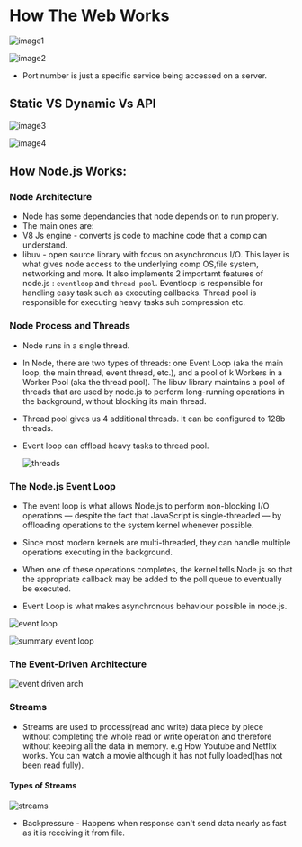 # How The Web Works

![image1](https://user-images.githubusercontent.com/59168713/187623996-035a6999-01bc-40dd-9dab-4fb1551f03df.png)

![image2](https://user-images.githubusercontent.com/59168713/187624114-da3d2a17-d056-4d0d-965e-dce82c33a02f.png)

- Port number is just a specific service being accessed on a server.

## Static VS Dynamic Vs API

![image3](https://user-images.githubusercontent.com/59168713/187635786-8c2a606f-59dc-4bfb-aa46-7c7e9445f78c.png)

![image4](https://user-images.githubusercontent.com/59168713/187635805-751c90a0-87cf-4f88-a58d-f66b84364d5e.png)

## How Node.js Works:

### Node Architecture

- Node has some dependancies that node depends on to run properly.
- The main ones are:
- V8 Js engine - converts js code to machine code that a comp can understand.
- libuv - open source library with focus on asynchronous I/O. This layer is what gives node access to the underlying comp OS,file system, networking and more. It also implements 2 importamt features of node.js : `eventloop` and `thread pool`. Eventloop is responsible for handling easy task such as executing callbacks. Thread pool is responsible for executing heavy tasks suh compression etc.

### Node Process and Threads

- Node runs in a single thread.
- In Node, there are two types of threads: one Event Loop (aka the main loop, the main thread, event thread, etc.), and a pool of k Workers in a Worker Pool (aka the thread pool). The libuv library maintains a pool of threads that are used by node.js to perform long-running operations in the background, without blocking its main thread.
- Thread pool gives us 4 additional threads. It can be configured to 128b threads.
- Event loop can offload heavy tasks to thread pool.

  ![threads](https://user-images.githubusercontent.com/59168713/187642430-f6c9a342-6646-4774-9e5b-c7c884b6ccb5.png)

### The Node.js Event Loop

- The event loop is what allows Node.js to perform non-blocking I/O operations — despite the fact that JavaScript is single-threaded — by offloading operations to the system kernel whenever possible.

- Since most modern kernels are multi-threaded, they can handle multiple operations executing in the background.
- When one of these operations completes, the kernel tells Node.js so that the appropriate callback may be added to the poll queue to eventually be executed.
- Event Loop is what makes asynchronous behaviour possible in node.js.

![event loop](https://user-images.githubusercontent.com/59168713/187650679-8266cc42-5011-45ab-b5dc-12b74b89cf8e.png)

![summary event loop](https://user-images.githubusercontent.com/59168713/187650707-9c132444-50c5-4339-9d84-7232671990de.png)

### The Event-Driven Architecture

![event driven arch](https://user-images.githubusercontent.com/59168713/187671156-c127d660-68ff-4a3f-902a-2eb80cf97d3d.png)

### Streams

- Streams are used to process(read and write) data piece by piece without completing the whole read or write operation and therefore without keeping all the data in memory. e.g How Youtube and Netflix works. You can watch a movie although it has not fully loaded(has not been read fully).

#### Types of Streams

![streams](https://user-images.githubusercontent.com/59168713/188080811-f068d7e6-5783-444a-8dd9-d793d859a2bb.png)

- Backpressure - Happens when response can't send data nearly as fast as it is receiving it from file.
